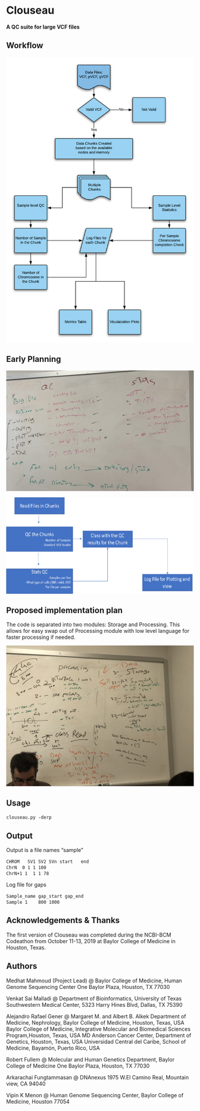 # Clouseau
**A QC suite for large VCF files**

## Workflow

![mid_workflow](./plots/mid_workflow.png)

## Early Planning 
![User requirement](./plots/requirement.jpg)

![Main Workflow](./plots/workflow.png)


## Proposed implementation plan

The code is separated into two modules: Storage and Processing. This allows for easy swap out of Processing module with low level language for faster processing if needed. 

![Proposed implementation](./plots/implementation_plan.jpg)

## Usage
``` 
clouseau.py -derp
```

## Output
Output is a file names “sample”
```
CHROM	SV1	SV2	SVn	start	end
ChrN  0 1 1 100
ChrN+1 1  1 1 78  
```

Log file for gaps
```
Sample_name	gap_start gap_end
Sample 1 	800	1000
```

## Acknowledgements & Thanks
The first version of Clouseau was completed during the NCBI-BCM Codeathon from October 11-13, 2019 at Baylor College of Medicine in Houston, Texas.

## Authors
Medhat Mahmoud (Project Lead) @
Baylor College of Medicine, Human Genome Sequencing Center
One Baylor Plaza, Houston, TX 77030

Venkat Sai Malladi @
Department of Bioinformatics, University of Texas Southwestern Medical Center, 
5323 Harry Hines Blvd, Dallas, TX 75390

Alejandro Rafael Gener @
Margaret M. and Albert B. Alkek Department of Medicine, Nephrology, Baylor College of Medicine, Houston, Texas, USA
Baylor College of Medicine, Integrative Molecular and Biomedical Sciences Program,Houston, Texas, USA
MD Anderson Cancer Center, Department of Genetics, Houston, Texas, USA
Universidad Central del Caribe, School of Medicine, Bayamón, Puerto Rico, USA

Robert Fullem @
Molecular and Human Genetics Department, Baylor College of Medicine
One Baylor Plaza, Houston, TX 77030

Arkarachai Fungtammasan @
DNAnexus
1975 W.El Camino Real, Mountain view, CA 94040

Vipin K Menon @
Human Genome Sequencing Center,
Baylor College of Medicine, Houston 77054


